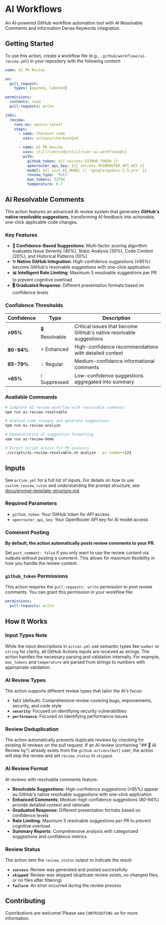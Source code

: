 # AI Workflows

An AI-powered GitHub workflow automation tool with AI Resolvable Comments and Information Dense Keywords integration.

## Getting Started

To use this action, create a workflow file (e.g., `.github/workflows/ai-review.yml`) in your repository with the following content:

```yaml
name: AI PR Review

on:
  pull_request:
    types: [opened, labeled]

permissions:
  contents: read
  pull-requests: write

jobs:
  review:
    runs-on: ubuntu-latest
    steps:
      - name: Checkout code
        uses: actions/checkout@v4

      - name: AI PR Review
        uses: stillrivercode/stillriver-ai-workflows@v1
        with:
          github_token: ${{ secrets.GITHUB_TOKEN }}
          openrouter_api_key: ${{ secrets.OPENROUTER_API_KEY }}
          model: ${{ vars.AI_MODEL || 'google/gemini-2.5-pro' }}
          review_type: 'full'
          max_tokens: 32768
          temperature: 0.7
```

## AI Resolvable Comments

This action features an advanced AI review system that generates **GitHub's native resolvable suggestions**, transforming AI feedback into actionable, one-click applicable code changes.

### Key Features

- **🎯 Confidence-Based Suggestions**: Multi-factor scoring algorithm evaluates Issue Severity (40%), Static Analysis (30%), Code Context (20%), and Historical Patterns (10%)
- **✨ Native GitHub Integration**: High-confidence suggestions (≥95%) become GitHub's resolvable suggestions with one-click application
- **📊 Intelligent Rate Limiting**: Maximum 5 resolvable suggestions per PR to prevent cognitive overload
- **🎚️ Graduated Response**: Different presentation formats based on confidence levels

### Confidence Thresholds

| Confidence | Type | Description |
|------------|------|-------------|
| **≥95%** | 🔒 Resolvable | Critical issues that become GitHub's native resolvable suggestions |
| **80-94%** | ⚡ Enhanced | High-confidence recommendations with detailed context |
| **65-79%** | 💡 Regular | Medium-confidence informational comments |
| **<65%** | ℹ️ Suppressed | Low-confidence suggestions aggregated into summary |

### Available Commands

```bash
# Complete AI review workflow with resolvable comments
npm run ai-review-resolvable

# Analyze code changes and generate suggestions
npm run ai-review-analyze

# Demonstration of suggestion formatting
npm run ai-review-demo

# Direct script access for PR analysis
./scripts/ai-review-resolvable.sh analyze --pr-number=123
```

## Inputs

See `action.yml` for a full list of inputs. For details on how to use `custom_review_rules` and understanding the prompt structure, see [docs/prompt-template-structure.md](docs/prompt-template-structure.md).

### Required Parameters

- `github_token`: Your GitHub token for API access
- `openrouter_api_key`: Your OpenRouter API key for AI model access

### Comment Posting

**By default, the action automatically posts review comments to your PR.**

Set `post_comment: false` if you only want to use the review content via outputs without posting a comment. This allows for maximum flexibility in how you handle the review content.

### `github_token` Permissions

This action requires the `pull-requests: write` permission to post review comments. You can grant this permission in your workflow file:

```yaml
permissions:
  pull-requests: write
```

## How It Works

### Input Types Note

While the input descriptions in `action.yml` use semantic types like `number` or `string` for clarity, all GitHub Actions inputs are received as strings. The action handles the necessary parsing and validation internally. For example, `max_tokens` and `temperature` are parsed from strings to numbers with appropriate validation.

### AI Review Types

The action supports different review types that tailor the AI's focus:

- **`full`** (default): Comprehensive review covering bugs, improvements, security, and code style
- **`security`**: Focused on identifying security vulnerabilities
- **`performance`**: Focused on identifying performance issues

### Review Deduplication

The action automatically prevents duplicate reviews by checking for existing AI reviews on the pull request. If an AI review (containing "## 🤖 AI Review by") already exists from the `github-actions[bot]` user, the action will skip the review and set `review_status` to `skipped`.

### AI Review Format

AI reviews with resolvable comments feature:
- **Resolvable Suggestions**: High-confidence suggestions (≥95%) appear as GitHub's native resolvable suggestions with one-click application
- **Enhanced Comments**: Medium-high confidence suggestions (80-94%) provide detailed context and rationale
- **Graduated Response**: Different presentation formats based on confidence levels
- **Rate Limiting**: Maximum 5 resolvable suggestions per PR to prevent cognitive overload
- **Summary Reports**: Comprehensive analysis with categorized suggestions and confidence metrics

### Review Status

The action sets the `review_status` output to indicate the result:

- **`success`**: Review was generated and posted successfully
- **`skipped`**: Review was skipped (duplicate review exists, no changed files, or no files after filtering)
- **`failure`**: An error occurred during the review process

## Contributing


Contributions are welcome! Please see `CONTRIBUTING.md` for more information.
